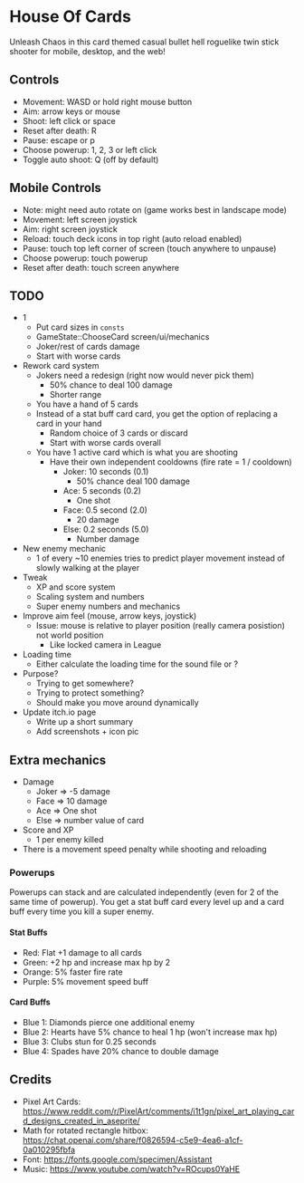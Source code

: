 # House Of Cards

Unleash Chaos in this card themed casual bullet hell roguelike twin stick shooter for mobile, desktop, and the web!

## Controls

- Movement: WASD or hold right mouse button
- Aim: arrow keys or mouse
- Shoot: left click or space
- Reset after death: R
- Pause: escape or p
- Choose powerup: 1, 2, 3 or left click
- Toggle auto shoot: Q (off by default)

## Mobile Controls

- Note: might need auto rotate on (game works best in landscape mode)
- Movement: left screen joystick
- Aim: right screen joystick
- Reload: touch deck icons in top right (auto reload enabled)
- Pause: touch top left corner of screen (touch anywhere to unpause)
- Choose powerup: touch powerup
- Reset after death: touch screen anywhere

## TODO

- 1
    - Put card sizes in `consts`
    - GameState::ChooseCard screen/ui/mechanics
    - Joker/rest of cards damage
    - Start with worse cards
- Rework card system
    - Jokers need a redesign (right now would never pick them)
        - 50% chance to deal 100 damage
        - Shorter range
    - You have a hand of 5 cards
    - Instead of a stat buff card card, you get the option of replacing a card in your hand
        - Random choice of 3 cards or discard
        - Start with worse cards overall
    - You have 1 active card which is what you are shooting
        - Have their own independent cooldowns (fire rate = 1 / cooldown)
            - Joker:    10 seconds  (0.1)
                - 50% chance deal 100 damage
            - Ace:      5 seconds   (0.2)
                - One shot
            - Face:     0.5 second  (2.0)
                - 20 damage
            - Else:     0.2 seconds (5.0)
                - Number damage
- New enemy mechanic
    - 1 of every ~10 enemies tries to predict player movement instead of slowly walking at the player
- Tweak
    - XP and score system
    - Scaling system and numbers
    - Super enemy numbers and mechanics
- Improve aim feel (mouse, arrow keys, joystick)
    - Issue: mouse is relative to player position (really camera posistion) not world position
        - Like locked camera in League
- Loading time
    - Either calculate the loading time for the sound file or ?
- Purpose?
    - Trying to get somewhere?
    - Trying to protect something?
    - Should make you move around dynamically
- Update itch.io page
    - Write up a short summary
    - Add screenshots + icon pic

## Extra mechanics

- Damage
	- Joker => -5 damage
	- Face => 10 damage
	- Ace => One shot
	- Else => number value of card
- Score and XP
	- 1 per enemy killed
- There is a movement speed penalty while shooting and reloading

### Powerups

Powerups can stack and are calculated independently (even for 2 of the same time of powerup).
You get a stat buff card every level up and a card buff every time you kill a super enemy.

#### Stat Buffs

- Red: Flat +1 damage to all cards
- Green: +2 hp and increase max hp by 2
- Orange: 5% faster fire rate
- Purple: 5% movement speed buff

#### Card Buffs

- Blue 1: Diamonds pierce one additional enemy
- Blue 2: Hearts have 5% chance to heal 1 hp (won't increase max hp)
- Blue 3: Clubs stun for 0.25 seconds
- Blue 4: Spades have 20% chance to double damage


## Credits

- Pixel Art Cards: https://www.reddit.com/r/PixelArt/comments/i1t1gn/pixel_art_playing_card_designs_created_in_aseprite/
- Math for rotated rectangle hitbox: https://chat.openai.com/share/f0826594-c5e9-4ea6-a1cf-0a010295fbfa
- Font: https://fonts.google.com/specimen/Assistant
- Music: https://www.youtube.com/watch?v=ROcups0YaHE